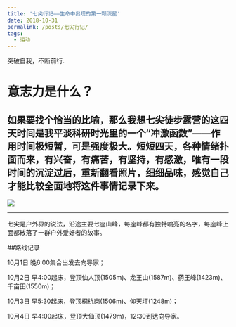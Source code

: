 ```yaml
---
title: '七尖行记——生命中出现的第一颗流星'
date: 2018-10-31
permalink: /posts/七尖行记/
tags:
  - 运动
---
```


突破自我，不断前行. 

意志力是什么？
======
如果要找个恰当的比喻，那么我想七尖徒步露营的这四天时间是我平淡科研时光里的一个“冲激函数”——作用时间极短暂，可是强度极大。短短四天，各种情绪扑面而来，有兴奋，有痛苦，有坚持，有感激，唯有一段时间的沉淀过后，重新翻看照片，细细品味，感觉自己才能比较全面地将这件事情记录下来。
------

![]({{site.url}}/assets/fig2.jpg)

                                                                            
                                          
***
七尖是户外界的说法，沿途主要七座山峰，每座峰都有独特响亮的名字，每座峰上面都散落了一群户外爱好者的故事。

##路线记录

10月1日  晚6:00集合出发去向导家；

10月2日  早4:00起床，登顶仙人顶(1505m)、龙王山(1587m)、药王峰(1423m)、千亩田(1550m)；

10月3日  早5:30起床，登顶桐杭岗(1506m)、仰天坪(1248m)；

10月4日  早4:00起床，登顶大仙顶(1479m)，12:30到达向导家。

